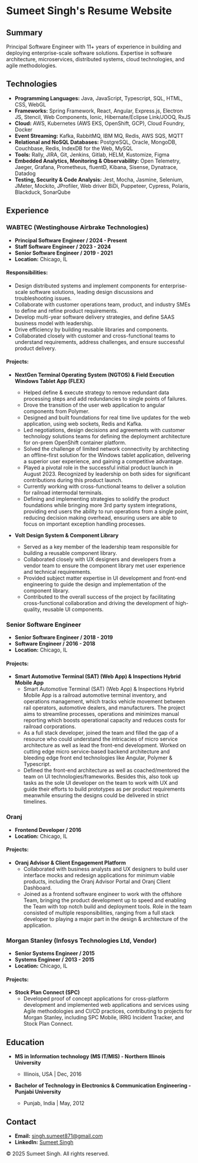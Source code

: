 
# Sumeet Singh's Resume Website

## Summary

Principal Software Engineer with 11+ years of experience in building and deploying enterprise-scale software solutions. Expertise in software architecture, microservices, distributed systems, cloud technologies, and agile methodologies.

## Technologies

- **Programming Languages:** Java, JavaScript, Typescript, SQL, HTML, CSS, WebGL
- **Frameworks:** Spring Framework, React, Angular, Express.js, Electron JS, Stencil, Web Components, Ionic, Hibernate/Eclipse Link/JOOQ, RxJS
- **Cloud:** AWS, Kubernetes (AWS EKS, OpenShift, GCP), Cloud Foundry, Docker
- **Event Streaming:** Kafka, RabbitMQ, IBM MQ, Redis, AWS SQS, MQTT
- **Relational and NoSQL Databases:** PostgreSQL, Oracle, MongoDB, Couchbase, Redis, IndexDB for the Web, MySQL
- **Tools:** Rally, JIRA, Git, Jenkins, Gitlab, HELM, Kustomize, Figma
- **Embedded Analytics, Monitoring & Observability:** Open Telemetry, Jaeger, Grafana, Prometheus, fluentD, Kibana, Sisense, Dynatrace, Datadog
- **Testing, Security & Code Analysis:** Jest, Mocha, Jasmine, Selenium, JMeter, Mockito, JProfiler, Web driver BiDi, Puppeteer, Cypress, Polaris, Blackduck, SonarQube

## Experience

### WABTEC (Westinghouse Airbrake Technologies)
- **Principal Software Engineer / 2024 - Present**
- **Staff Software Engineer / 2023 - 2024**
- **Senior Software Engineer / 2019 - 2021**
- **Location:** Chicago, IL

#### Responsibilities:
- Design distributed systems and implement components for enterprise-scale software solutions, leading design discussions and troubleshooting issues.
- Collaborate with customer operations team, product, and industry SMEs to define and refine product requirements.
- Develop multi-year software delivery strategies, and define SAAS business model with leadership.
- Drive efficiency by building reusable libraries and components.
- Collaborated closely with customer and cross-functional teams to understand requirements, address challenges, and ensure successful product delivery.

#### Projects:
- **NextGen Terminal Operating System (NGTOS) & Field Execution Windows Tablet App (FLEX)**
  - Helped define & execute strategy to remove redundant data processing steps and add redundancies to single points of failures.
  - Drove the transition of the user web application to angular components from Polymer.
  - Designed and built foundations for real time live updates for the web application, using web sockets, Redis and Kafka.
  - Led negotiations, design decisions and agreements with customer technology solutions teams for defining the deployment architecture for on-prem OpenShift container platform.
  - Solved the challenge of limited network connectivity by architecting an offline-first solution for the Windows tablet application, delivering a superior user experience, and gaining a competitive advantage.
  - Played a pivotal role in the successful initial product launch in August 2023. Recognized by leadership on both sides for significant contributions during this product launch.
  - Currently working with cross-functional teams to deliver a solution for railroad intermodal terminals.
  - Defining and implementing strategies to solidify the product foundations while bringing more 3rd party system integrations, providing end users the ability to run operations from a single point, reducing decision making overhead, ensuring users are able to focus on important exception handling processes.

- **Volt Design System & Component Library**
  - Served as a key member of the leadership team responsible for building a reusable component library.
  - Collaborated closely with UX designers and developers from a vendor team to ensure the component library met user experience and technical requirements.
  - Provided subject matter expertise in UI development and front-end engineering to guide the design and implementation of the component library.
  - Contributed to the overall success of the project by facilitating cross-functional collaboration and driving the development of high-quality, reusable UI components.

### Senior Software Engineer
- **Senior Software Engineer / 2018 - 2019**
- **Software Engineer / 2016 - 2018**
- **Location:** Chicago, IL

#### Projects:
- **Smart Automotive Terminal (SAT) (Web App) & Inspections Hybrid Mobile App**
  - Smart Automotive Terminal (SAT) (Web App) & Inspections Hybrid Mobile App is a railroad automotive terminal inventory, and operations management, which tracks vehicle movement between rail operators, automotive dealers, and manufacturers. The project aims to streamline processes, operations and minimizes manual reporting which boosts operational capacity and reduces costs for railroad corporations.
  - As a full stack developer, joined the team and filled the gap of a resource who could understand the intricacies of micro service architecture as well as lead the front-end development. Worked on cutting edge micro service-based backend architecture and bleeding edge front end technologies like Angular, Polymer & Typescript.
  - Defined the front-end architecture as well as coached/mentored the team on UI technologies/frameworks. Besides this, also took up tasks as the sole UI developer on the team to work with UX and guide their efforts to build prototypes as per product requirements meanwhile ensuring the designs could be delivered in strict timelines.

### Oranj
- **Frontend Developer / 2016**
- **Location:** Chicago, IL

#### Projects:
- **Oranj Advisor & Client Engagement Platform**
  - Collaborated with business analysts and UX designers to build user interface mocks and redesign applications for minimum viable products, including the Oranj Advisor Portal and Oranj Client Dashboard.
  - Joined as a frontend software engineer to work with the offshore Team, bringing the product development up to speed and enabling the Team with top notch build and deployment tools. Role in the team consisted of multiple responsibilities, ranging from a full stack developer to playing a major part in the design & architecture of the application.

### Morgan Stanley (Infosys Technologies Ltd, Vendor)
- **Senior Systems Engineer / 2015**
- **Systems Engineer / 2013 - 2015**
- **Location:** Chicago, IL

#### Projects:
- **Stock Plan Connect (SPC)**
  - Developed proof of concept applications for cross-platform development and implemented web applications and services using Agile methodologies and CI/CD practices, contributing to projects for Morgan Stanley, including SPC Mobile, IRRG Incident Tracker, and Stock Plan Connect.

## Education

- **MS in Information technology (MS IT/MIS) - Northern Illinois University**
  - Illinois, USA | Dec, 2016

- **Bachelor of Technology in Electronics & Communication Engineering - Punjabi University**
  - Punjab, India | May, 2012

## Contact

- **Email:** [singh.sumeet871@gmail.com](mailto:singh.sumeet871@gmail.com)
- **LinkedIn:** [Sumeet Singh](https://www.linkedin.com/in/sumeetsingh4/)

© 2025 Sumeet Singh. All rights reserved.
